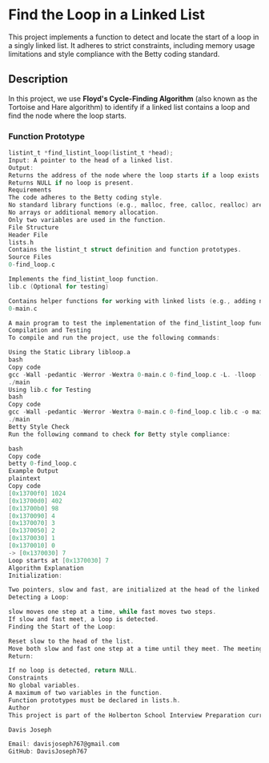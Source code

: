 # Find the Loop in a Linked List

This project implements a function to detect and locate the start of a loop in a singly linked list. It adheres to strict constraints, including memory usage limitations and style compliance with the Betty coding standard.

## Description

In this project, we use **Floyd's Cycle-Finding Algorithm** (also known as the Tortoise and Hare algorithm) to identify if a linked list contains a loop and find the node where the loop starts.

### Function Prototype

```c
listint_t *find_listint_loop(listint_t *head);
Input: A pointer to the head of a linked list.
Output:
Returns the address of the node where the loop starts if a loop exists.
Returns NULL if no loop is present.
Requirements
The code adheres to the Betty coding style.
No standard library functions (e.g., malloc, free, calloc, realloc) are used.
No arrays or additional memory allocation.
Only two variables are used in the function.
File Structure
Header File
lists.h
Contains the listint_t struct definition and function prototypes.
Source Files
0-find_loop.c

Implements the find_listint_loop function.
lib.c (Optional for testing)

Contains helper functions for working with linked lists (e.g., adding nodes, freeing nodes).
0-main.c

A main program to test the implementation of the find_listint_loop function.
Compilation and Testing
To compile and run the project, use the following commands:

Using the Static Library libloop.a
bash
Copy code
gcc -Wall -pedantic -Werror -Wextra 0-main.c 0-find_loop.c -L. -lloop -o main
./main
Using lib.c for Testing
bash
Copy code
gcc -Wall -pedantic -Werror -Wextra 0-main.c 0-find_loop.c lib.c -o main
./main
Betty Style Check
Run the following command to check for Betty style compliance:

bash
Copy code
betty 0-find_loop.c
Example Output
plaintext
Copy code
[0x13700f0] 1024
[0x13700d0] 402
[0x13700b0] 98
[0x1370090] 4
[0x1370070] 3
[0x1370050] 2
[0x1370030] 1
[0x1370010] 0
-> [0x1370030] 7
Loop starts at [0x1370030] 7
Algorithm Explanation
Initialization:

Two pointers, slow and fast, are initialized at the head of the linked list.
Detecting a Loop:

slow moves one step at a time, while fast moves two steps.
If slow and fast meet, a loop is detected.
Finding the Start of the Loop:

Reset slow to the head of the list.
Move both slow and fast one step at a time until they meet. The meeting point is the start of the loop.
Return:

If no loop is detected, return NULL.
Constraints
No global variables.
A maximum of two variables in the function.
Function prototypes must be declared in lists.h.
Author
This project is part of the Holberton School Interview Preparation curriculum.

Davis Joseph

Email: davisjoseph767@gmail.com
GitHub: DavisJoseph767
